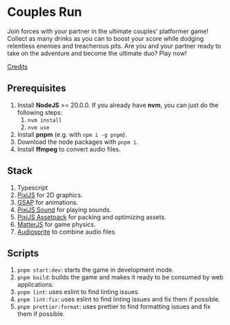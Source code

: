 # Couples Run

Join forces with your partner in the ultimate couples' platformer game! Collect as many drinks as you can to boost your score while dodging relentless enemies and treacherous pits. Are you and your partner ready to take on the adventure and become the ultimate duo? Play now!

[Credits](https://printezisn.github.io/games/couples-run/credits/)

## Prerequisites

1. Install **NodeJS** >= 20.0.0. If you already have **nvm**, you can just do the following steps:
   1. `nvm install`
   1. `nvm use`
1. Install **pnpm** (e.g. with `npm i -g pnpm`).
1. Download the node packages with `pnpm i`.
1. Install **ffmpeg** to convert audio files.

## Stack

1. Typescript
1. [PixiJS](https://pixijs.com/) for 2D graphics.
1. [GSAP](https://gsap.com/) for animations.
1. [PixiJS Sound](https://pixijs.io/sound/examples/index.html) for playing sounds.
1. [PixiJS Assetpack](https://pixijs.io/assetpack/) for packing and optimizing assets.
1. [MatterJS](https://brm.io/matter-js/) for game physics.
1. [Audiosprite](https://github.com/tonistiigi/audiosprite) to combine audio files.

## Scripts

1. `pnpm start:dev`: starts the game in development mode.
1. `pnpm build`: builds the game and makes it ready to be consumed by web applications.
1. `pnpm lint`: uses eslint to find linting issues.
1. `pnpm lint:fix`: uses eslint to find linting issues and fix them if possible.
1. `pnpm prettier:format`: uses prettier to find formatting issues and fix them if possible.
